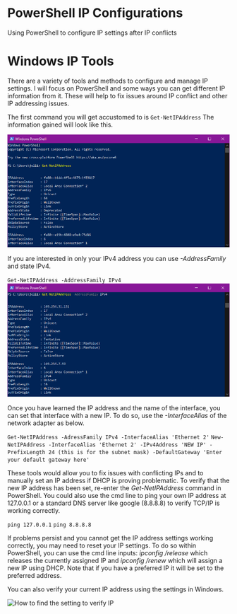 # PowerShell IP Configurations
 Using PowerShell to configure IP settings after IP conflicts
# **Windows IP Tools**
There are a variety of tools and methods to configure and manage IP settings. I will focus on PowerShell and some ways you can get different IP information from it. These will help to fix issues around IP conflict and other IP addressing issues.

The first command you will get accustomed to is `Get-NetIPAddress` The information gained will look like this. 


![PowerShell window showing how to find IP information.](screen1.png)

If you are interested in only your IPv4 address you can use *-AddressFamily* and state IPv4.

`Get-NetIPAddress -AddressFamily IPv4`
![](screen2.png)


Once you have learned the IP address and the name of the interface, you can set that interface with a new IP. To do so, use the *-InterfaceAlias* of the network adapter as below.

`Get-NetIPAddress -AdressFamily IPv4 -InterfaceAlias 'Ethernet 2'`
`New-NetIPAddress -InterfaceAlias 'Ethernet 2' -IPv4Address 'NEW IP' -PrefixLength 24 (this is for the subnet mask) -DefaultGateway 'Enter your default gateway here'`

These tools would allow you to fix issues with conflicting IPs and to manually set an IP address if DHCP is proving problematic. To verify that the new IP address has been set, re-enter the *Get-NetIPAddress* command in PowerShell. You could also use the cmd line to ping your own IP address at 127.0.0.1 or a standard DNS server like google (8.8.8.8) to verify TCP/IP is working correctly.

`ping 127.0.0.1`
`ping 8.8.8.8`

If problems persist and you cannot get the IP address settings working correctly, you may need to reset your IP settings. To do so within PowerShell, you can use the cmd line inputs: *ipconfig /release* which releases the currently assigned IP and *ipconfig /renew* which will assign a new IP using DHCP. Note that if you have a preferred IP it will be set to the preferred address.

You can also verify your current IP address using the settings in Windows.

![How to find the setting to verify IP](Animation.gif)

